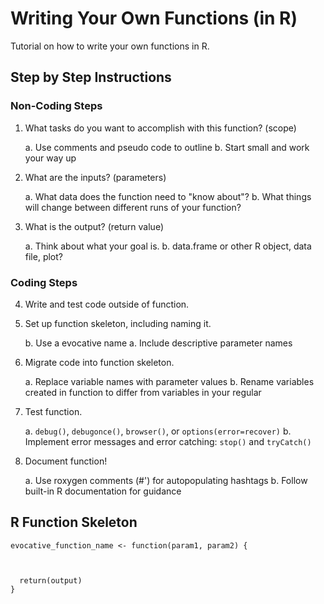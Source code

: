 # Writing Your Own Functions (in R)
Tutorial on how to write your own functions in R.

## Step by Step Instructions
### Non-Coding Steps

1. What tasks do you want to accomplish with this function? (scope)

    a. Use comments and pseudo code to outline
    b. Start small and work your way up
  
2. What are the inputs? (parameters)

    a. What data does the function need to "know about"?
    b. What things will change between different runs of your function?
    
3. What is the output? (return value)

    a. Think about what your goal is.
    b. data.frame or other R object, data file, plot? 

### Coding Steps
4. Write and test code outside of function.

5. Set up function skeleton, including naming it.

      b. Use a evocative name
      a. Include descriptive parameter names 
      
6. Migrate code into function skeleton.

    a. Replace variable names with parameter values
    b. Rename variables created in function to differ from variables in your
    regular
  
7. Test function.

    a. `debug()`, `debugonce()`, `browser()`, or `options(error=recover)`
    b. Implement error messages and error catching: `stop()` and `tryCatch()`
  
8. Document function!

    a. Use roxygen comments (#') for autopopulating hashtags
    b. Follow built-in R documentation for guidance

## R Function Skeleton

```
evocative_function_name <- function(param1, param2) {



  return(output)
}

```